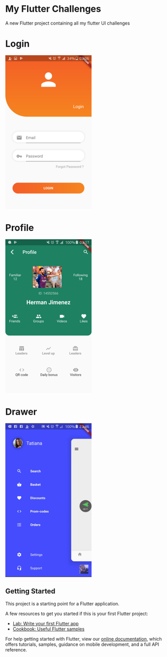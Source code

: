# My Flutter Challenges

A new Flutter project containing all my flutter UI challenges

# Login

<img src="/screenshots/login.png" width="270" height="480">

# Profile

<img src="/screenshots/profile.png" width="270" height="480">

# Drawer

<img src="/screenshots/delivery.png" width="270" height="480">

## Getting Started

This project is a starting point for a Flutter application.

A few resources to get you started if this is your first Flutter project:

- [Lab: Write your first Flutter app](https://flutter.io/docs/get-started/codelab)
- [Cookbook: Useful Flutter samples](https://flutter.io/docs/cookbook)

For help getting started with Flutter, view our 
[online documentation](https://flutter.io/docs), which offers tutorials, 
samples, guidance on mobile development, and a full API reference.
